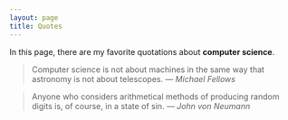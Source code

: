 ```yaml
---
layout: page
title: Quotes
---
```

In this page, there are my favorite quotations about **computer science**.

> Computer science is not about machines in the same way that astronomy is not about telescopes. <cite>— Michael Fellows</cite>

> Anyone who considers arithmetical methods of producing random digits is, of course, in a state of sin. <cite>— John von Neumann</cite>
